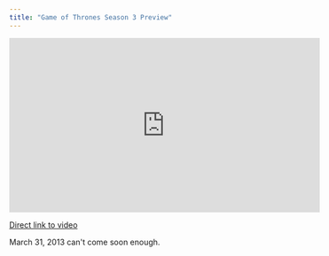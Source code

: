 ```yaml
---
title: "Game of Thrones Season 3 Preview"
---
```

<p><iframe width="560" height="315" src="http://www.youtube.com/embed/2yj0e0r_yLI" frameborder="0" allowfullscreen></iframe></p>
<p><a href="http://youtu.be/2yj0e0r_yLI">Direct link to video</a></p>
<p>March 31, 2013 can't come soon enough.</p>
